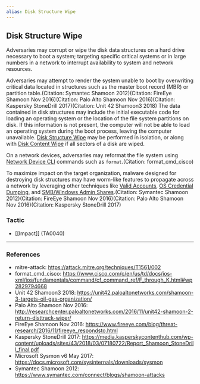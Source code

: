 ```yaml
---
alias: Disk Structure Wipe
---
```


## Disk Structure Wipe

Adversaries may corrupt or wipe the disk data structures on a hard drive necessary to boot a system; targeting specific critical systems or in large numbers in a network to interrupt availability to system and network resources. 

Adversaries may attempt to render the system unable to boot by overwriting critical data located in structures such as the master boot record (MBR) or partition table.(Citation: Symantec Shamoon 2012)(Citation: FireEye Shamoon Nov 2016)(Citation: Palo Alto Shamoon Nov 2016)(Citation: Kaspersky StoneDrill 2017)(Citation: Unit 42 Shamoon3 2018) The data contained in disk structures may include the initial executable code for loading an operating system or the location of the file system partitions on disk. If this information is not present, the computer will not be able to load an operating system during the boot process, leaving the computer unavailable. [Disk Structure Wipe](https://attack.mitre.org/techniques/T1561/002) may be performed in isolation, or along with [Disk Content Wipe](https://attack.mitre.org/techniques/T1561/001) if all sectors of a disk are wiped.

On a network devices, adversaries may reformat the file system using [Network Device CLI](https://attack.mitre.org/techniques/T1059/008) commands such as `format`.(Citation: format_cmd_cisco)

To maximize impact on the target organization, malware designed for destroying disk structures may have worm-like features to propagate across a network by leveraging other techniques like [Valid Accounts](https://attack.mitre.org/techniques/T1078), [OS Credential Dumping](https://attack.mitre.org/techniques/T1003), and [SMB/Windows Admin Shares](https://attack.mitre.org/techniques/T1021/002).(Citation: Symantec Shamoon 2012)(Citation: FireEye Shamoon Nov 2016)(Citation: Palo Alto Shamoon Nov 2016)(Citation: Kaspersky StoneDrill 2017)


### Tactic

- [[Impact]] (TA0040)


---
### References

- mitre-attack: https://attack.mitre.org/techniques/T1561/002
- format_cmd_cisco: https://www.cisco.com/c/en/us/td/docs/ios-xml/ios/fundamentals/command/cf_command_ref/F_through_K.html#wp2829794668
- Unit 42 Shamoon3 2018: https://unit42.paloaltonetworks.com/shamoon-3-targets-oil-gas-organization/
- Palo Alto Shamoon Nov 2016: http://researchcenter.paloaltonetworks.com/2016/11/unit42-shamoon-2-return-disttrack-wiper/
- FireEye Shamoon Nov 2016: https://www.fireeye.com/blog/threat-research/2016/11/fireeye_respondsto.html
- Kaspersky StoneDrill 2017: https://media.kasperskycontenthub.com/wp-content/uploads/sites/43/2018/03/07180722/Report_Shamoon_StoneDrill_final.pdf
- Microsoft Sysmon v6 May 2017: https://docs.microsoft.com/sysinternals/downloads/sysmon
- Symantec Shamoon 2012: https://www.symantec.com/connect/blogs/shamoon-attacks
